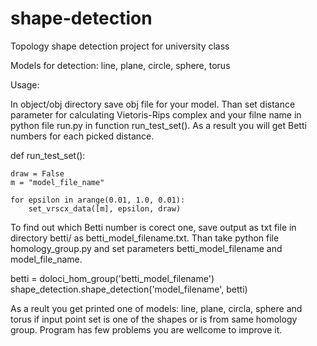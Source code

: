 # shape-detection
Topology shape detection project for university class

Models for detection: line, plane, circle, sphere, torus

Usage: 

In object/obj directory save obj file for your model. 
Than set distance parameter for calculating Vietoris-Rips complex and your filne name in python file run.py in function run_test_set().
As a result you will get Betti numbers for each picked distance. 

def run_test_set():
  
    draw = False
    m = "model_file_name"

    for epsilon in arange(0.01, 1.0, 0.01):
        set_vrscx_data([m], epsilon, draw)



To find out which Betti number is corect one, save output as txt file in directory betti/ as betti_model_filename.txt.
Than take python file homology_group.py and set parameters betti_model_filename and model_file_name.

betti = doloci_hom_group('betti_model_filename')
shape_detection.shape_detection('model_filename', betti)
 
As a reult you get printed one of models: line, plane, circla, sphere and torus if input point set is one of the shapes
or is from same homology group. Program has few problems you are wellcome to improve it.



